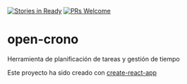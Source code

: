 [![Stories in Ready][1]](https://waffle.io/juandjara/open-crono)
[![PRs Welcome][2]](http://makeapullrequest.com)

# open-crono
Herramienta de planificación de tareas y gestión de tiempo

Este proyecto ha sido creado con [create-react-app](https://github.com/facebookincubator/create-react-app)

[1]: https://badge.waffle.io/juandjara/open-crono.png?label=ready&title=Ready
[2]: https://img.shields.io/badge/PRs-welcome-brightgreen.svg?style=flat-square
